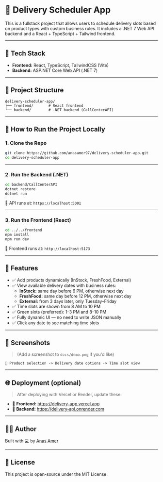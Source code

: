 # 🚚 Delivery Scheduler App

This is a fullstack project that allows users to schedule delivery slots based on product types with custom business rules. It includes a .NET 7 Web API backend and a React + TypeScript + Tailwind frontend.

---

## 🧩 Tech Stack

- **Frontend:** React, TypeScript, TailwindCSS (Vite)
- **Backend:** ASP.NET Core Web API (.NET 7)

---

## 📁 Project Structure

```
delivery-scheduler-app/
├── frontend/       # React frontend
└── backend/        # .NET backend (CallCenterAPI)
```

---

## 🚀 How to Run the Project Locally

### 1. Clone the Repo

```bash
git clone https://github.com/anasamer97/delivery-scheduler-app.git
cd delivery-scheduler-app
```

---

### 2. Run the Backend (.NET)

```bash
cd backend/CallCenterAPI
dotnet restore
dotnet run
```

📍 API runs at: `https://localhost:5001`

---

### 3. Run the Frontend (React)

```bash
cd ../../frontend
npm install
npm run dev
```

📍 Frontend runs at: `http://localhost:5173`

---

## 🧪 Features

- ✅ Add products dynamically (InStock, FreshFood, External)
- ✅ View available delivery dates with business rules:
  - **InStock:** same day before 6 PM, otherwise next day
  - **FreshFood:** same day before 12 PM, otherwise next day
  - **External:** from 3 days later, only Tuesday–Friday
- ✅ Time slots are shown from 8 AM to 10 PM
- ✅ Green slots (preferred): 1–3 PM and 8–10 PM
- ✅ Fully dynamic UI — no need to write JSON manually
- ✅ Click any date to see matching time slots

---

## 📸 Screenshots

> (Add a screenshot to `docs/demo.png` if you'd like)

```
📅 Product selection -> Delivery date options -> Time slot view
```

---

## 🌐 Deployment (optional)

> After deploying with Vercel or Render, update these:

- 🔗 **Frontend:** https://delivery-app.vercel.app  
- 🔗 **Backend:** https://delivery-api.onrender.com

---

## 🧑‍💻 Author

Built with 💻 by [Anas Amer](https://github.com/anasamer97)

---

## 📜 License

This project is open-source under the MIT License.
